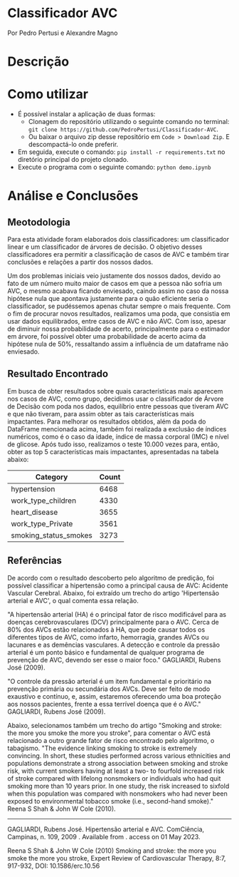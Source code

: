 # Classificador AVC
Por Pedro Pertusi e Alexandre Magno

# Descrição

# Como utilizar
* É possível instalar a aplicação de duas formas:
  - Clonagem do repositório utilizando o seguinte comando no terminal: `git clone https://github.com/PedroPertusi/Classificador-AVC`.
  - Ou baixar o arquivo zip desse repositório em `Code > Download Zip`. E descompactá-lo onde preferir.
* Em seguida, execute o comando: `pip install -r requirements.txt` no diretório principal do projeto clonado.
* Execute o programa com o seguinte comando: `python demo.ipynb`

# Análise e Conclusões

## Meotodologia

Para esta atividade foram elaborados dois classificadores: um classificador linear e um classificador de árvores de decisão. O objetivo desses classificadores era permitir a classificação de casos de AVC e também tirar conclusões e relações a partir dos nossos dados.

Um dos problemas iniciais veio justamente dos nossos dados, devido ao fato de um número muito maior de casos em que a pessoa não sofria um AVC, o mesmo acabava ficando enviesado, caindo assim no caso da nossa hipótese nula que apontava justamente para o quão eficiente seria o classificador, se pudéssemos apenas chutar sempre o mais frequente. Com o fim de procurar novos resultados, realizamos uma poda, que consistia em usar dados equilibrados, entre casos de AVC e não AVC. Com isso, apesar de diminuir nossa probabilidade de acerto, principalmente para o estimador em árvore, foi possível obter uma probabilidade de acerto acima da hipótese nula de 50%, ressaltando assim a influência de um dataframe não enviesado.

## Resultado Encontrado

Em busca de obter resultados sobre quais características mais aparecem nos casos de AVC, como grupo, decidimos usar o classificador de Árvore de Decisão com poda nos dados, equilíbrio entre pessoas que tiveram AVC e que não tiveram, para assim obter as tais características mais impactantes. Para melhorar os resultados obtidos, além da poda do DataFrame mencionada acima, também foi realizada a exclusão de índices numéricos, como é o caso da idade, índice de massa corporal (IMC) e nível de glicose. Após tudo isso, realizamos o teste 10.000 vezes para, então, obter as top 5 características mais impactantes, apresentadas na tabela abaixo:

| Category                | Count |
|-------------------------|-------|
| hypertension             | 6468  |
| work_type_children       | 4330  |
| heart_disease            | 3655  |
| work_type_Private        | 3561  |
| smoking_status_smokes    | 3273  |


## Referências
De acordo com o resultado descoberto pelo algoritmo de predição, foi possível classificar a hipertensão como a principal causa de AVC: Acidente Vascular Cerebral. Abaixo, foi extraído um trecho do artigo 'Hipertensão arterial e AVC', o qual comenta essa relação.

"A hipertensão arterial (HA) é o principal fator de risco modificável para as doenças cerebrovasculares (DCV) principalmente para o AVC. Cerca de 80% dos AVCs estão relacionados à HA, que pode causar todos os diferentes tipos de AVC, como infarto, hemorragia, grandes AVCs ou lacunares e as demências vasculares. A detecção e controle da pressão arterial é um ponto básico e fundamental de qualquer programa de prevenção de AVC, devendo ser esse o maior foco." GAGLIARDI, Rubens José (2009).

"O controle da pressão arterial é um item fundamental e prioritário na prevenção primária ou secundária dos AVCs. Deve ser feito de modo exaustivo e contínuo, e, assim, estaremos oferecendo uma boa proteção aos nossos pacientes, frente a essa terrível doença que é o AVC." GAGLIARDI, Rubens José (2009).

Abaixo, selecionamos também um trecho do artigo "Smoking and stroke: the more you smoke the more you stroke", para comentar o AVC está relacionado a outro grande fator de risco encontrado pelo algoritmo, o tabagismo.
"The evidence linking smoking to stroke is extremely convincing. In short, these studies performed across various ethnicities and populations demonstrate a strong association between smoking and stroke risk, with current smokers having at least a two- to fourfold increased risk of stroke compared with lifelong nonsmokers or individuals who had quit smoking more than 10 years prior. In one study, the risk increased to sixfold when this population was compared with nonsmokers who had never been exposed to environmental tobacco smoke (i.e., second-hand smoke)." Reena S Shah & John W Cole (2010).

<hr>
GAGLIARDI, Rubens José. Hipertensão arterial e AVC. ComCiência,  Campinas,  n. 109,   2009 .   Available from <http://comciencia.scielo.br/scielo.php?script=sci_arttext&pid=S1519-76542009000500018&lng=en&nrm=iso>. access on  01  May  2023.

Reena S Shah & John W Cole (2010) Smoking and stroke: the more you smoke the more you stroke, Expert Review of Cardiovascular Therapy, 8:7, 917-932, DOI: 10.1586/erc.10.56

